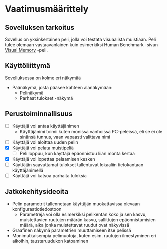# Vaatimusmäärittely

## Sovelluksen tarkoitus

Sovellus on yksinkertainen peli, jolla voi testata visuaalista muistiaan. Peli tulee olemaan vastaavanlainen kuin esimerkiksi Human Benchmark -sivun [Visual Memory](https://humanbenchmark.com/tests/memory) -peli.

## Käyttöliittymä

Sovelluksessa on kolme eri näkymää
- Päänäkymä, josta pääsee kahteen alanäkymään:
  - Pelinäkymä
  - Parhaat tulokset -näkymä

## Perustoiminnallisuus

- [ ] Käyttäjä voi antaa käyttäjänimen
  - Käyttäjänimi toimii kuten monissa vanhoissa PC-peleissä, eli se ei ole sinänsä tunnus, vaan vapaasti valittava nimi
- [ ] Käyttäjä voi aloittaa uuden pelin 
- [x] Käyttäjä voi pelata muistipeliä
  - [ ] Peli loppuu, kun käyttäjä epäonnistuu liian monta kertaa
- [x] Käyttäjä voi lopettaa pelaamisen kesken
- [ ] Käyttäjän saavuttamat tulokset tallentuvat lokaaliin tietokantaan käyttäjänimellä
- [ ] Käyttäjä voi katsoa parhaita tuloksia
 
## Jatkokehitysideoita

- Pelin parametrit tallennetaan käyttäjän muokattavissa olevaan konfiguraatiotiedostoon
  - Parametreja voi olla esimerkiksi pelikentän koko ja sen kasvu, muistettavien ruutujen määrän kasvu, sallittujen epäonnistumisien määrä, aika jonka muistettavat ruudut ovat näkyvissä
- Graafinen näkymä parametrien muuttamiseen itse pelissä
- Monimutkaisempia pelimuotoja, kuten esim. ruutujen ilmestyminen eri aikoihin, taustaruudukon katoaminen

